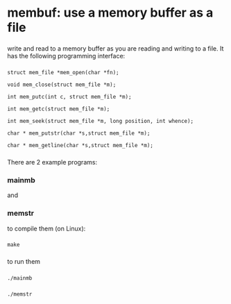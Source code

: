 # membuf: use a memory buffer as a file
###
write and read to a memory buffer as you are reading and writing to a file.
It has the following programming interface:
###
`struct mem_file *mem_open(char *fn);`

`void mem_close(struct mem_file *m);`

`int mem_putc(int c, struct mem_file *m);`

`int mem_getc(struct mem_file *m);`

`int mem_seek(struct mem_file *m, long position, int whence);`

`char * mem_putstr(char *s,struct mem_file *m);`

`char * mem_getline(char *s,struct mem_file *m);`
###
There are 2 example programs:
### mainmb
and
### memstr
to compile them (on Linux):
###
`make`
###
to run them
###
`./mainmb`
###
`./memstr`
